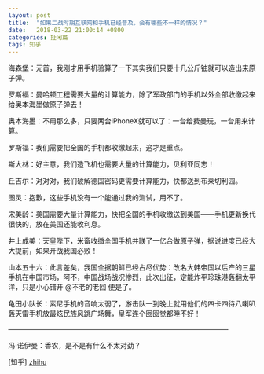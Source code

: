 ```yaml
---
layout: post
title:  "如果二战时期互联网和手机已经普及，会有哪些不一样的情况？"
date:   2018-03-22 21:00:14 +0800
categories: 扯闲篇
tags: 知乎
---
```


海森堡：元首，我刚才用手机验算了一下其实我们只要十几公斤铀就可以造出来原子弹。

罗斯福：曼哈顿工程需要大量的计算能力，除了军政部门的手机以外全部收缴起来给奥本海墨做原子弹去！

奥本海墨：不用那么多，只要两台iPhoneX就可以了：一台给费曼玩，一台用来计算。

罗斯福：我们需要把全国的手机都收缴起来，这才是重点。
<!-- more -->

斯大林：好主意，我们造飞机也需要大量的计算能力，贝利亚同志！

丘吉尔：对对对，我们破解德国密码更需要计算能力，快都送到布莱切利园。

图灵：抱歉，这些手机没有一个能通过我的测试，用不了。

宋美龄：美国需要大量计算能力，快把全国的手机收缴送到美国——手机更新换代很快的，放在美国还能收利息。

井上成美：天皇陛下，米畜收缴全国手机并联了一亿台做原子弹，据说进度已经大大提前，如果开战我国必败！

山本五十六：此言差矣，我国全据朝鲜已经占尽优势：改名大韩帝国以后产的三星手机在中国市场，阿不，中国战场战况惨烈，此次出征，定能炸平珍珠港轰翻太平洋，只是小心错开 
@不老的老回
 便是了。

龟田小队长：索尼手机的音响太弱了，游击队一到晚上就用他们的四卡四待八喇叭轰天雷手机放最炫民族风跳广场舞，皇军连个囫囵觉都睡不好！

————————————————————————————————

冯·诺伊曼：香农，是不是有什么不太对劲？

[知乎] [zhihu]

[zhihu]: https://www.zhihu.com/question/269165277/answer/346396208
